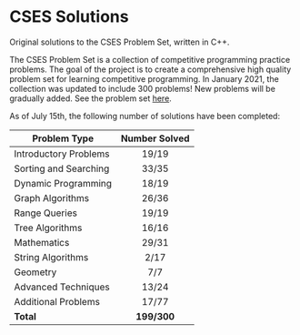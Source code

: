 # CSES Solutions

Original solutions to the CSES Problem Set, written in C++.

The CSES Problem Set is a collection of competitive programming practice problems. The goal of the project is to create a comprehensive high quality problem set for learning competitive programming. In January 2021, the collection was updated to include 300 problems! New problems will be gradually added. See the problem set [here](https://cses.fi/problemset/).

As of July 15th, the following number of solutions have been completed:

| Problem Type          | Number Solved |
|-----------------------|:-------------:|
| Introductory Problems |     19/19     |
| Sorting and Searching |     33/35     |
| Dynamic Programming   |     18/19     |
| Graph Algorithms      |     26/36     |
| Range Queries         |     19/19     |
| Tree Algorithms       |     16/16     |
| Mathematics           |     29/31     |
| String Algorithms     |      2/17     |
| Geometry              |      7/7      |
| Advanced Techniques   |     13/24     |
| Additional Problems   |     17/77     |
| **Total**             |  **199/300**  |
